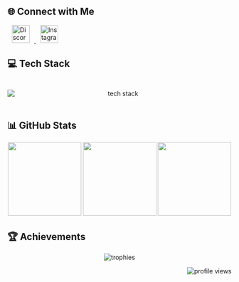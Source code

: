## 🌐 Connect with Me
<div align="left"> 
  <a href="https://discord.gg/wa9VCdg9rN" target="_blank">
    <img src="https://img.icons8.com/fluency/48/discord-logo.png" alt="Discord" width="40" height="40" style="margin: 0 10px;"/>
  </a>
  <a href="https://www.instagram.com/ardaature/" target="_blank">
    <img src="https://img.icons8.com/fluency/48/instagram-new.png" alt="Instagram" width="40" height="40" style="margin: 0 10px;"/>
  </a>
</div>

## 💻 Tech Stack
<div align="center" style="display: grid; grid-template-columns: repeat(auto-fit, minmax(80px, 1fr)); gap: 15px; padding: 20px 0;">
  <img src="https://skillicons.dev/icons?i=cs,unity,dotnet,html,css,js,bootstrap,android,mysql&theme=dark" alt="tech stack"/>
</div>

## 📊 GitHub Stats
<div align="center">
  <img src="https://github-readme-stats.vercel.app/api?username=Cesarlii&theme=nightowl&show_icons=true&hide_border=true&include_all_commits=true&count_private=true&custom_title=Development+Analytics" height="165"/>
  <img src="https://github-readme-streak-stats.herokuapp.com/?user=Cesarlii&theme=nightowl&hide_border=true" height="165"/>
  <img src="https://github-readme-stats.vercel.app/api/top-langs/?username=Cesarlii&theme=nightowl&hide_border=true&layout=compact&langs_count=8" height="165"/>
</div>

## 🏆 Achievements
<div align="center">
  <img src="https://github-profile-trophy.vercel.app/?username=cesarlii&theme=discord&no-frame=true&row=2&column=4&margin-w=15" alt="trophies"/>
</div>

<p align="right">
  <img src="https://komarev.com/ghpvc/?username=Cesarlii&color=5865F2&style=flat-square&label=PROFILE+VISITORS" alt="profile views"/>
</p>
